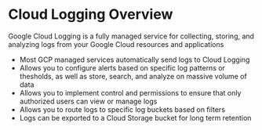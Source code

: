 # Cloud Logging Overview

Google Cloud Logging is a fully managed service for collecting, storing, and analyzing logs from your Google Cloud resources and applications

* Most GCP managed services automatically send logs to Cloud Logging 
* Allows you to configure alerts based on specific log patterns or thesholds, as well as store, search, and analyze on massive volume of data
* Allows you to implement control and permissions to ensure that only authorized users can view or manage logs
* Allows you to route logs to specific log buckets based on filters
* Logs can be exported to a Cloud Storage bucket for long term retention
